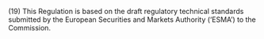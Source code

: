(19) This Regulation is based on the draft regulatory technical standards submitted by the European Securities and Markets Authority (‘ESMA’) to the Commission.